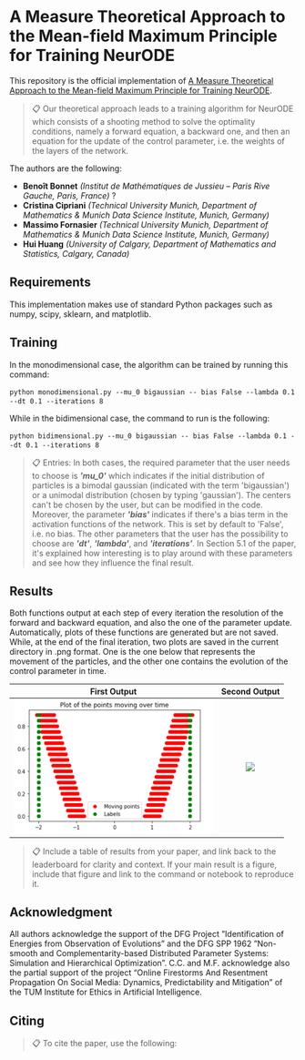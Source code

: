 # A Measure Theoretical Approach to the Mean-field Maximum Principle for Training NeurODE

This repository is the official implementation of [A Measure Theoretical Approach to the Mean-field Maximum Principle for Training NeurODE](https://arxiv.org/). 

>📋  Our theoretical approach leads to a training algorithm for NeurODE which consists of a shooting method to solve the optimality conditions, namely a forward equation, a backward one, and then an equation for the update of the control parameter, i.e. the weights of the layers of the network.

The authors are the following:
* **Benoît Bonnet** _(Institut de Mathématiques de Jussieu – Paris Rive Gauche, Paris, France)_ ?
* **Cristina Cipriani** _(Technical University Munich, Department of Mathematics & Munich Data Science Institute, Munich, Germany)_
* **Massimo Fornasier** _(Technical University Munich, Department of Mathematics & Munich Data Science Institute, Munich, Germany)_
* **Hui Huang** _(University of Calgary, Department of Mathematics and Statistics, Calgary, Canada)_

## Requirements

This implementation makes use of standard Python packages such as numpy, scipy, sklearn, and matplotlib.

## Training

In the monodimensional case, the algorithm can be trained by running this command:

```train
python monodimensional.py --mu_0 bigaussian -- bias False --lambda 0.1 --dt 0.1 --iterations 8
```
While in the bidimensional case, the command to run is the following:

```train
python bidimensional.py --mu_0 bigaussian -- bias False --lambda 0.1 --dt 0.1 --iterations 8
```

>📋  Entries: In both cases, the required parameter that the user needs to choose is _**'mu_0'**_ which indicates if the initial distribution of particles is a bimodal gaussian (indicated with the term 'bigaussian') or a unimodal distribution (chosen by typing 'gaussian'). The centers can't be chosen by the user, but can be modified in the code. Moreover, the parameter _**'bias'**_ indicates if there's a bias term in the activation functions of the network. This is set by default to 'False', i.e. no bias. The other parameters that the user has the possibility to choose are _**'dt'**_, _**'lambda'**_, and _**'iterations'**_. In Section 5.1 of the paper, it's explained how interesting is to play around with these parameters and see how they influence the final result.  

## Results

Both functions output at each step of every iteration the resolution of the forward and backward equation, and also the one of the parameter update. Automatically, plots of these functions are generated but are not saved. While, at the end of the final iteration, two plots are saved in the current directory in .png format. One is the one below that represents the movement of the particles, and the other one contains the evolution of the control parameter in time.

First Output             |  Second Output
:-------------------------:|:-------------------------:
![](https://github.com/CristinaCipriani/Mean-fieldPMP-NeurODE-training/blob/main/images/bimodal_evolution.PNG)  |  ![](https://github.com/CristinaCipriani/Mean-fieldPMP-NeurODE-training/images/blob/main/images/evolution_theta_from_zeros.png)

>📋  Include a table of results from your paper, and link back to the leaderboard for clarity and context. If your main result is a figure, include that figure and link to the command or notebook to reproduce it. 

## Acknowledgment
All authors acknowledge the support of the DFG Project ”Identification of Energies from Observation of Evolutions” and the DFG SPP 1962 ”Non-smooth and Complementarity-based Distributed Parameter Systems: Simulation and Hierarchical Optimization”. C.C. and M.F. acknowledge also the partial support of the project “Online Firestorms And Resentment Propagation On Social Media: Dynamics, Predictability and Mitigation” of the TUM Institute for Ethics in Artificial Intelligence.

## Citing

>📋 To cite the paper, use the following:
